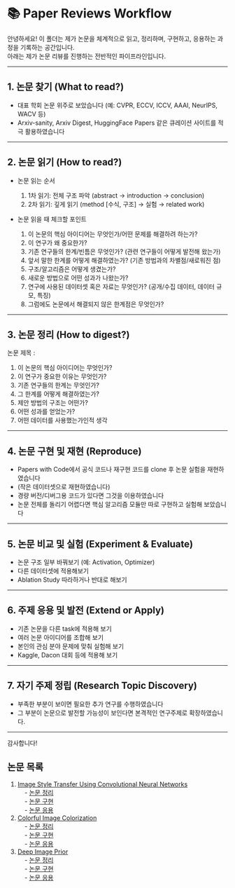 # 📚 Paper Reviews Workflow

안녕하세요! 이 폴더는 제가 논문을 체계적으로 읽고, 정리하며, 구현하고, 응용하는 과정을 기록하는 공간입니다.  
아래는 제가 논문 리뷰를 진행하는 전반적인 파이프라인입니다.

---

## 1. 논문 찾기 (What to read?)

- 대표 학회 논문 위주로 보았습니다
  (예: CVPR, ECCV, ICCV, AAAI, NeurIPS, WACV  등)  
- Arxiv-sanity, Arxiv Digest, HuggingFace Papers 같은 큐레이션 사이트를 적극 활용하였습니다

---

## 2. 논문 읽기 (How to read?)

- 논문 읽는 순서  
  1. 1차 읽기: 전체 구조 파악 (abstract → introduction → conclusion)  
  2. 2차 읽기: 깊게 읽기 (method [수식, 구조] → 실험 → related work)

- 논문 읽을 때 체크할 포인트  
  1. 이 논문의 핵심 아이디어는 무엇인가/어떤 문제를 해결하려 하는가?  
  2. 이 연구가 왜 중요한가?  
  3. 기존 연구들의 한계/빈틈은 무엇인가? (관련 연구들이 어떻게 발전해 왔는가)  
  4. 앞서 말한 한계를 어떻게 해결하였는가? (기존 방법과의 차별점/새로워진 점)  
  5. 구조/알고리즘은 어떻게 생겼는가?
  6. 새로운 방법으로 어떤 성과가 나왔는가?
  7. 연구에 사용된 데이터셋 혹은 자료는 무엇인가? (공개/수집 데이터, 데이터 규모, 특징)  
  8. 그럼에도 논문에서 해결되지 않은 한계점은 무엇인가?

---

## 3. 논문 정리 (How to digest?)

논문 제목 :

1. 이 논문의 핵심 아이디어는 무엇인가?
2. 이 연구가 중요한 이유는 무엇인가?
3. 기존 연구들의 한계는 무엇인가?
4. 그 한계를 어떻게 해결하였는가?
5. 제안 방법의 구조는 어떤가?
6. 어떤 성과를 얻었는가?
7. 어떤 데이터를 사용했는가인적 생각

---

## 4. 논문 구현 및 재현 (Reproduce)

- Papers with Code에서 공식 코드나 재구현 코드를 clone 후 논문 실험을 재현하였습니다
- (작은 데이터셋으로 재현하였습니다)  
- 경량 버전/디버그용 코드가 있다면 그것을 이용하였습니다  
- 논문 전체를 돌리기 어렵다면 핵심 알고리즘 모듈만 따로 구현하고 실험해 보았습니다

---

## 5. 논문 비교 및 실험 (Experiment & Evaluate)

- 논문 구조 일부 바꿔보기 (예: Activation, Optimizer)  
- 다른 데이터셋에 적용해보기  
- Ablation Study 따라하거나 반대로 해보기  

---

## 6. 주제 응용 및 발전 (Extend or Apply)

- 기존 논문을 다른 task에 적용해 보기 
- 여러 논문 아이디어를 조합해 보기  
- 본인의 관심 분야 문제에 맞춰 실험해 보기  
- Kaggle, Dacon 대회 등에 적용해 보기  

---

## 7. 자기 주제 정립 (Research Topic Discovery)

- 부족한 부분이 보이면 필요한 추가 연구를 수행하였습니다
- 그 부분이 논문으로 발전할 가능성이 보인다면 본격적인 연구주제로 확장하였습니다.

---

감사합니다!  

## 논문 목록

1. [Image Style Transfer Using Convolutional Neural Networks](./ImageStyleTransfer_CNN/README.md)  
    &nbsp;&nbsp;&nbsp;&nbsp;- [논문 정리](./ImageStyleTransfer_CNN/README.md)  
    &nbsp;&nbsp;&nbsp;&nbsp;- [논문 구현](./ImageStyleTransfer_CNN/구현)  
    &nbsp;&nbsp;&nbsp;&nbsp;- [논문 응용](./ImageStyleTransfer_CNN/응용)  
2. [Colorful Image Colorization](./Colorful_Image_Colorization/README.md)  
    &nbsp;&nbsp;&nbsp;&nbsp;- [논문 정리](./Colorful_Image_Colorization/README.md)  
    &nbsp;&nbsp;&nbsp;&nbsp;- [논문 구현](./Colorful_Image_Colorization/구현)  
    &nbsp;&nbsp;&nbsp;&nbsp;- [논문 응용](./Colorful_Image_Colorization/응용)  
3. [Deep Image Prior](./DeepImagePrior/README.md)  
    &nbsp;&nbsp;&nbsp;&nbsp;- [논문 정리](./DeepImagePrior/README.md)  
    &nbsp;&nbsp;&nbsp;&nbsp;- [논문 구현](./DeepImagePrior/구현)  
    &nbsp;&nbsp;&nbsp;&nbsp;- [논문 응용](./DeepImagePrior/응용)  


